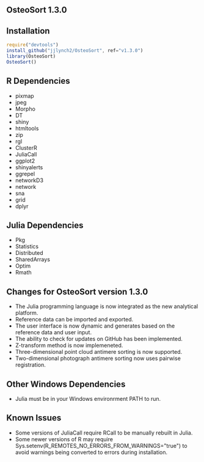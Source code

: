 ## OsteoSort 1.3.0

## Installation
```javascript
require("devtools")
install_github("jjlynch2/OsteoSort", ref="v1.3.0")
library(OsteoSort)
OsteoSort()
```

## R Dependencies
* pixmap
* jpeg
* Morpho
* DT
* shiny
* htmltools
* zip
* rgl
* ClusterR
* JuliaCall
* ggplot2
* shinyalerts
* ggrepel
* networkD3
* network
* sna
* grid
* dplyr

## Julia Dependencies
* Pkg
* Statistics
* Distributed
* SharedArrays
* Optim
* Rmath

## Changes for OsteoSort version 1.3.0
* The Julia programming language is now integrated as the new analytical platform.
* Reference data can be imported and exported.
* The user interface is now dynamic and generates based on the reference data and user input.
* The ability to check for updates on GitHub has been implemented.
* Z-transform method is now implemeneted.
* Three-dimensional point cloud antimere sorting is now supported.
* Two-dimensional photograph antimere sorting now uses pairwise registration.



## Other Windows Dependencies
* Julia must be in your Windows environrment PATH to run.

## Known Issues
* Some versions of JuliaCall require RCall to be manually rebuilt in Julia.
* Some newer versions of R may require Sys.setenv(R_REMOTES_NO_ERRORS_FROM_WARNINGS="true") to avoid warnings being converted to errors during installation.

